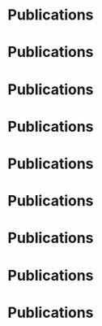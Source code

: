 # Publications
# Publications
# Publications
# Publications
# Publications
# Publications
# Publications
# Publications
# Publications
